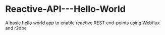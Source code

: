 # Reactive-API---Hello-World

A basic hello world app to enable reactive REST end-points using Webflux and r2dbc
